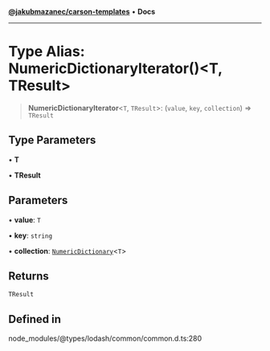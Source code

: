 [**@jakubmazanec/carson-templates**](../../../README.md) • **Docs**

---

# Type Alias: NumericDictionaryIterator()\<T, TResult\>

> **NumericDictionaryIterator**\<`T`, `TResult`\>: (`value`, `key`, `collection`) => `TResult`

## Type Parameters

• **T**

• **TResult**

## Parameters

• **value**: `T`

• **key**: `string`

• **collection**: [`NumericDictionary`](../interfaces/NumericDictionary.md)\<`T`\>

## Returns

`TResult`

## Defined in

node_modules/@types/lodash/common/common.d.ts:280
